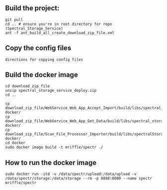 
Build the project:
--------------------------
```
git pull
cd .. # ensure you're in root directory for repo (Spectral_Storage_Service)
ant -f ant_build_all_create_download_zip_file.xml
```

Copy the config files
--------------------------
```
directions for copying config files
```

Build the docker image
----------------------------
```
cd download_zip_file
unzip spectral_storage_service_deploy.zip
cd ..

cp download_zip_file/WebService_Web_App_Accept_Import/build/libs/spectral_storage_accept_import.war docker/
cp download_zip_file/WebService_Web_App_Get_Data/build/libs/spectral_storage_get_data.war docker/
cp download_zip_file/Scan_File_Processor_Importer/build/libs/spectralStorage_ProcessScanFile.jar docker/
cd docker
sudo docker image build -t mriffle/spectr ./
```

How to run the docker image
------------------------------
```
sudo docker run -itd -v /data/spectr/upload:/data/upload -v /data/spectr/storage:/data/storage --rm -p 8888:8080 --name spectr mriffle/spectr
```
